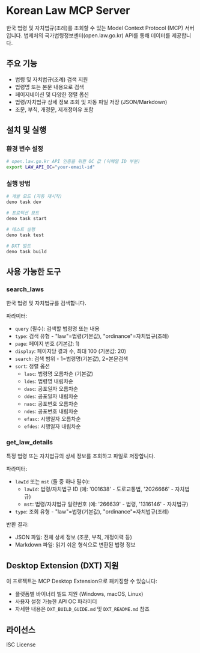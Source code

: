 # Korean Law MCP Server

한국 법령 및 자치법규(조례)를 조회할 수 있는 Model Context Protocol (MCP) 서버입니다. 법제처의 국가법령정보센터(open.law.go.kr) API를 통해 데이터를 제공합니다.

## 주요 기능

- 법령 및 자치법규(조례) 검색 지원
- 법령명 또는 본문 내용으로 검색
- 페이지네이션 및 다양한 정렬 옵션
- 법령/자치법규 상세 정보 조회 및 자동 파일 저장 (JSON/Markdown)
- 조문, 부칙, 개정문, 제개정이유 포함

## 설치 및 실행

### 환경 변수 설정

```bash
# open.law.go.kr API 인증을 위한 OC 값 (이메일 ID 부분)
export LAW_API_OC="your-email-id"
```

### 실행 방법

```bash
# 개발 모드 (자동 재시작)
deno task dev

# 프로덕션 모드
deno task start

# 테스트 실행
deno task test

# DXT 빌드
deno task build
```

## 사용 가능한 도구

### search_laws
한국 법령 및 자치법규를 검색합니다.

파라미터:
- `query` (필수): 검색할 법령명 또는 내용
- `type`: 검색 유형 - "law"=법령(기본값), "ordinance"=자치법규(조례)
- `page`: 페이지 번호 (기본값: 1)
- `display`: 페이지당 결과 수, 최대 100 (기본값: 20)
- `search`: 검색 범위 - 1=법령명(기본값), 2=본문검색
- `sort`: 정렬 옵션
  - `lasc`: 법령명 오름차순 (기본값)
  - `ldes`: 법령명 내림차순
  - `dasc`: 공포일자 오름차순
  - `ddes`: 공포일자 내림차순
  - `nasc`: 공포번호 오름차순
  - `ndes`: 공포번호 내림차순
  - `efasc`: 시행일자 오름차순
  - `efdes`: 시행일자 내림차순

### get_law_details
특정 법령 또는 자치법규의 상세 정보를 조회하고 파일로 저장합니다.

파라미터:
- `lawId` 또는 `mst` (둘 중 하나 필수):
  - `lawId`: 법령/자치법규 ID (예: '001638' - 도로교통법, '2026666' - 자치법규)
  - `mst`: 법령/자치법규 일련번호 (예: '266639' - 법령, '1316146' - 자치법규)
- `type`: 조회 유형 - "law"=법령(기본값), "ordinance"=자치법규(조례)

반환 결과:
- JSON 파일: 전체 상세 정보 (조문, 부칙, 개정이력 등)
- Markdown 파일: 읽기 쉬운 형식으로 변환된 법령 정보

## Desktop Extension (DXT) 지원

이 프로젝트는 MCP Desktop Extension으로 패키징할 수 있습니다:

- 플랫폼별 바이너리 빌드 지원 (Windows, macOS, Linux)
- 사용자 설정 가능한 API OC 파라미터
- 자세한 내용은 `DXT_BUILD_GUIDE.md` 및 `DXT_README.md` 참조

## 라이선스

ISC License